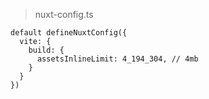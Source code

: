> nuxt-config.ts

```tsx
default defineNuxtConfig({
  vite: {
    build: {
      assetsInlineLimit: 4_194_304, // 4mb
    }
  }
})
```